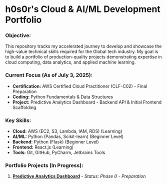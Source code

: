 # h0s0r's Cloud & AI/ML Development Portfolio

### Objective:
This repository tracks my accelerated journey to develop and showcase the high-value technical skills required for the Global tech industry. My goal is to build a portfolio of production-quality projects demonstrating expertise in cloud computing, data analytics, and applied machine learning.

### Current Focus (As of July 3, 2025):
*   **Certification:** AWS Certified Cloud Practitioner (CLF-C02) - Final Preparation
*   **Coding:** Python Fundamentals & Data Structures
*   **Project:** Predictive Analytics Dashboard - Backend API & Initial Frontend Scaffolding

### Key Skills:
*   **Cloud:** AWS (EC2, S3, Lambda, IAM, RDS) (Learning)
*   **AI/ML:** Python (Pandas, Scikit-learn) (Beginner Level)
*   **Backend:** Python (Flask) (Beginner Level)
*   **Frontend:** React.js (Learning)
*   **Tools:** Git, GitHub, PyCharm, Jetbrains Tools

### Portfolio Projects (In Progress):
1.  **[Predictive Analytics Dashboard](https://github.com/h0s0r/Predictive-Analytics-Dashboard)** - *Status: Phase 0 - Preparation*
